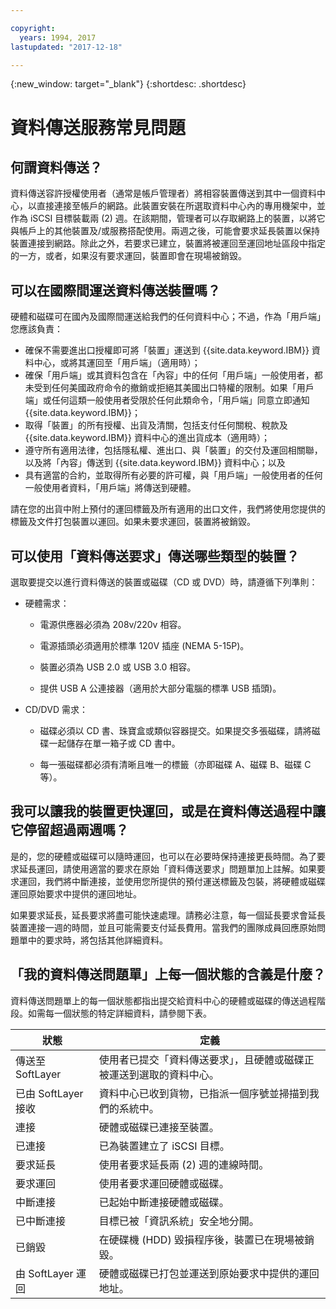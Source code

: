 ```yaml
---

copyright:
  years: 1994, 2017
lastupdated: "2017-12-18"

---
```

{:new_window: target="_blank"}
{:shortdesc: .shortdesc}

# 資料傳送服務常見問題

## 何謂資料傳送？

資料傳送容許授權使用者（通常是帳戶管理者）將相容裝置傳送到其中一個資料中心，以直接連接至帳戶的網路。此裝置安裝在所選取資料中心內的專用機架中，並作為 iSCSI 目標裝載兩 (2) 週。在該期間，管理者可以存取網路上的裝置，以將它與帳戶上的其他裝置及/或服務搭配使用。兩週之後，可能會要求延長裝置以保持裝置連接到網路。除此之外，若要求已建立，裝置將被運回至運回地址區段中指定的一方，或者，如果沒有要求運回，裝置即會在現場被銷毀。


## 可以在國際間運送資料傳送裝置嗎？

硬體和磁碟可在國內及國際間運送給我們的任何資料中心；不過，作為「用戶端」您應該負責：

- 確保不需要進出口授權即可將「裝置」運送到 {{site.data.keyword.IBM}} 資料中心，或將其運回至「用戶端」（適用時）；
- 確保「用戶端」或其資料包含在「內容」中的任何「用戶端」一般使用者，都未受到任何美國政府命令的撤銷或拒絕其美國出口特權的限制。如果「用戶端」或任何這類一般使用者受限於任何此類命令，「用戶端」同意立即通知 {{site.data.keyword.IBM}}；
- 取得「裝置」的所有授權、出貨及清關，包括支付任何關稅、稅款及 {{site.data.keyword.IBM}} 資料中心的進出貨成本（適用時）；
- 遵守所有適用法律，包括隱私權、進出口、與「裝置」的交付及運回相關聯，以及將「內容」傳送到 {{site.data.keyword.IBM}} 資料中心；以及
- 具有適當的合約，並取得所有必要的許可權，與「用戶端」一般使用者的任何一般使用者資料，「用戶端」將傳送到硬體。

請在您的出貨中附上預付的運回標籤及所有適用的出口文件，我們將使用您提供的標籤及文件打包裝置以運回。如果未要求運回，裝置將被銷毀。


## 可以使用「資料傳送要求」傳送哪些類型的裝置？
選取要提交以進行資料傳送的裝置或磁碟（CD 或 DVD）時，請遵循下列準則：

- 硬體需求：
   - 電源供應器必須為 208v/220v 相容。

   - 電源插頭必須適用於標準 120V 插座 (NEMA 5-15P)。

   - 裝置必須為 USB 2.0 或 USB 3.0 相容。

   - 提供 USB A 公連接器（適用於大部分電腦的標準 USB 插頭)。
 
- CD/DVD 需求：

   - 磁碟必須以 CD 書、珠寶盒或類似容器提交。如果提交多張磁碟，請將磁碟一起儲存在單一箱子或 CD 書中。

   - 每一張磁碟都必須有清晰且唯一的標籤（亦即磁碟 A、磁碟 B、磁碟 C 等）。
   
## 我可以讓我的裝置更快運回，或是在資料傳送過程中讓它停留超過兩週嗎？ 

是的，您的硬體或磁碟可以隨時運回，也可以在必要時保持連接更長時間。為了要求延長運回，請使用適當的要求在原始「資料傳送要求」問題單加上註解。如果要求運回，我們將中斷連接，並使用您所提供的預付運送標籤及包裝，將硬體或磁碟運回原始要求中提供的運回地址。 

如果要求延長，延長要求將盡可能快速處理。請務必注意，每一個延長要求會延長裝置連接一週的時間，並且可能需要支付延長費用。當我們的團隊成員回應原始問題單中的要求時，將包括其他詳細資料。
   
## 「我的資料傳送問題單」上每一個狀態的含義是什麼？

資料傳送問題單上的每一個狀態都指出提交給資料中心的硬體或磁碟的傳送過程階段。如需每一個狀態的特定詳細資料，請參閱下表。

|狀態 	| 定義 |
|---------| -----------|
|傳送至 SoftLayer 	|使用者已提交「資料傳送要求」，且硬體或磁碟正被運送到選取的資料中心。|
|已由 SoftLayer 接收 |	資料中心已收到貨物，已指派一個序號並掃描到我們的系統中。|
|連接 |	硬體或磁碟已連接至裝置。|
|已連接 |	已為裝置建立了 iSCSI 目標。|
|要求延長 |	使用者要求延長兩 (2) 週的連線時間。|
|要求運回 | 使用者要求運回硬體或磁碟。|
|中斷連接 |	已起始中斷連接硬體或磁碟。|
|已中斷連接 |	目標已被「資訊系統」安全地分開。|
|已銷毀 | 在硬碟機 (HDD) 毀損程序後，裝置已在現場被銷毀。|
|由 SoftLayer 運回 |	硬體或磁碟已打包並運送到原始要求中提供的運回地址。|
